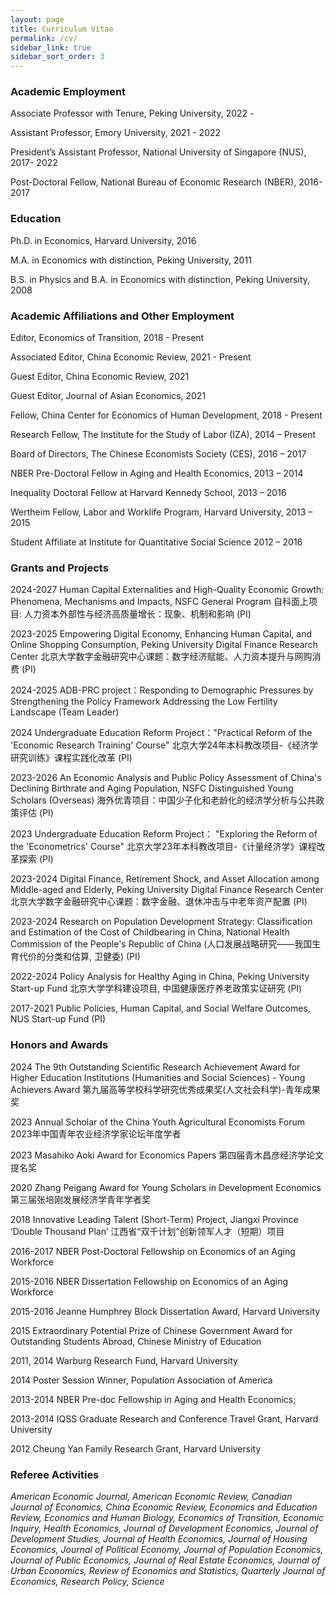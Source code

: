 ```yaml
---
layout: page
title: Curriculum Vitae
permalink: /cv/
sidebar_link: true
sidebar_sort_order: 3
---
```


### Academic Employment

Associate Professor with Tenure, Peking University, 2022 -

Assistant Professor, Emory University, 2021 - 2022

President’s Assistant Professor, National University of Singapore (NUS), 2017- 2022

Post-Doctoral Fellow, National Bureau of Economic Research (NBER), 2016-2017


### Education

Ph.D. in Economics, Harvard University, 2016

M.A. in Economics with distinction, Peking University, 2011

B.S. in Physics and B.A. in Economics with distinction, Peking University, 2008


### Academic Affiliations and Other Employment

Editor, Economics of Transition, 2018 - Present

Associated Editor, China Economic Review, 2021 - Present

Guest Editor, China Economic Review, 2021

Guest Editor, Journal of Asian Economics, 2021

Fellow, China Center for Economics of Human Development, 2018 - Present

Research Fellow, The Institute for the Study of Labor (IZA), 2014 – Present

Board of Directors, The Chinese Economists Society (CES), 2016 – 2017

NBER Pre-Doctoral Fellow in Aging and Health Economics, 2013 – 2014

Inequality Doctoral Fellow at Harvard Kennedy School, 2013 – 2016

Wertheim Fellow, Labor and Worklife Program, Harvard University, 2013 – 2015

Student Affiliate at Institute for Quantitative Social Science 2012 – 2016


### Grants and Projects
2024-2027 Human Capital Externalities and High-Quality Economic Growth: Phenomena, Mechanisms and Impacts, NSFC  General Program 自科面上项目: 人力资本外部性与经济高质量增长：现象、机制和影响 (PI)

2023-2025 Empowering Digital Economy, Enhancing Human Capital, and Online Shopping Consumption, Peking University Digital Finance Research Center 北京大学数字金融研究中心课题：数字经济赋能、人力资本提升与网购消费 (PI)

2024-2025 ADB-PRC project：Responding to Demographic Pressures by Strengthening the Policy Framework Addressing the Low Fertility Landscape (Team Leader)

2024 Undergraduate Education Reform Project："Practical Reform of the 'Economic Research Training' Course"  北京大学24年本科教改项目-《经济学研究训练》课程实践化改革  (PI)

2023-2026 An Economic Analysis and Public Policy Assessment of China's Declining Birthrate and Aging Population, NSFC Distinguished Young Scholars (Overseas) 海外优青项目：中国少子化和老龄化的经济学分析与公共政策评估 (PI)

2023 Undergraduate Education Reform Project： "Exploring the Reform of the 'Econometrics' Course" 北京大学23年本科教改项目-《计量经济学》课程改革探索  (PI)

2023-2024 Digital Finance, Retirement Shock, and Asset Allocation among Middle-aged and Elderly, Peking University Digital Finance Research Center 北京大学数字金融研究中心课题：数字金融、退休冲击与中老年资产配置 (PI)

2023-2024 Research on Population Development Strategy: Classification and Estimation of the Cost of Childbearing in China, National Health Commission of the People's Republic of China (人口发展战略研究——我国生育代价的分类和估算, 卫健委) (PI) 

2022-2024 Policy Analysis for Healthy Aging in China, Peking University Start-up Fund 北京大学学科建设项目, 中国健康医疗养老政策实证研究 (PI)

2017-2021 Public Policies, Human Capital, and Social Welfare Outcomes, NUS Start-up Fund (PI)

### Honors and Awards  
2024 The 9th Outstanding Scientific Research Achievement Award for Higher Education Institutions (Humanities and Social Sciences) - Young Achievers Award 第九届高等学校科学研究优秀成果奖(人文社会科学)-青年成果奖

2023 Annual Scholar of the China Youth Agricultural Economists Forum 2023年中国青年农业经济学家论坛年度学者

2023 Masahiko Aoki Award for Economics Papers 第四届青木昌彦经济学论文提名奖

2020 Zhang Peigang Award for Young Scholars in Development Economics 第三届张培刚发展经济学青年学者奖

2018 Innovative Leading Talent (Short-Term) Project, Jiangxi Province ‘Double Thousand Plan’ 江西省“双千计划”创新领军人才（短期）项目

2016-2017 NBER Post-Doctoral Fellowship on Economics of an Aging Workforce

2015-2016 NBER Dissertation Fellowship on Economics of an Aging Workforce

2015-2016 Jeanne Humphrey Block Dissertation Award, Harvard University

2015 Extraordinary Potential Prize of Chinese Government Award for Outstanding Students Abroad, Chinese Ministry of Education

2011, 2014 Warburg Research Fund, Harvard University

2014 Poster Session Winner, Population Association of America

2013-2014 NBER Pre-doc Fellowship in Aging and Health Economics;

2013-2014 IQSS Graduate Research and Conference Travel Grant, Harvard University

2012 Cheung Yan Family Research Grant, Harvard University

### Referee Activities
*American Economic Journal, American Economic Review, Canadian Journal of Economics, China Economic Review, Economics and Education Review, Economics and Human Biology, Economics of Transition, Economic Inquiry, Health Economics, Journal of Development Economics, Journal of Development Studies, Journal of Health Economics, Journal of Housing Economics, Journal of Political Economy, Journal of Population Economics, Journal of Public Economics, Journal of Real Estate Economics, Journal of Urban Economics, Review of Economics and Statistics, Quarterly Journal of Economics, Research Policy, Science*